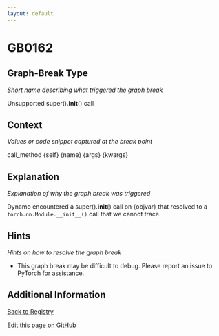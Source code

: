 ```yaml
---
layout: default
---
```

# GB0162

## Graph-Break Type
*Short name describing what triggered the graph break*

Unsupported super().__init__() call

## Context
*Values or code snippet captured at the break point*

call_method {self} {name} {args} {kwargs}

## Explanation
*Explanation of why the graph break was triggered*

Dynamo encountered a super().__init__() call on {objvar} that resolved to a `torch.nn.Module.__init__()` call that we cannot trace.

## Hints
*Hints on how to resolve the graph break*

- This graph break may be difficult to debug. Please report an issue to PyTorch for assistance.


## Additional Information

<!-- ADDITIONAL INFORMATION START - Add custom information below this line -->

<!-- ADDITIONAL INFORMATION END -->

[Back to Registry](../index.html)

[Edit this page on GitHub](https://github.com/pytorch-labs/compile-graph-break-site/edit/main/docs/gb/gb0162.md)

